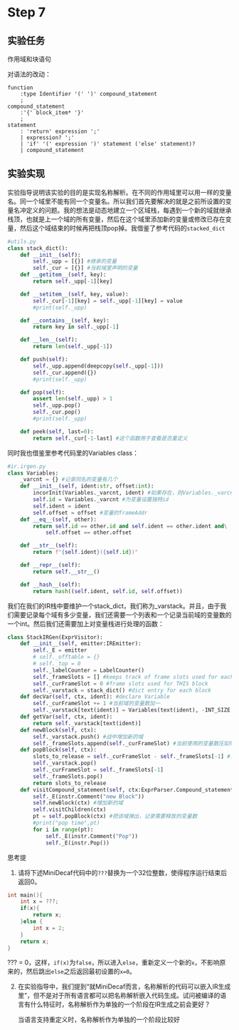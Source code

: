 # Step 7

## 实验任务

作用域和块语句

对语法的改动：

```
function
	:type Identifier '(' ')' compound_statement
	;
compound_statement
	:'{' block_item* '}'
	;
statement
	: 'return' expression ';'
	| expression? ';'
	| 'if' '(' expression ')' statement ('else' statement)?
	| compound_statement
```

## 实验实现

实验指导说明该实验的目的是实现名称解析。在不同的作用域里可以用一样的变量名。同一个域里不能有同一个变量名。所以我们首先要解决的就是之前所设置的变量名冲定义的问题。我的想法是动态地建立一个区域栈，每遇到一个新的域就继承栈顶，也就是上一个域的所有变量，然后在这个域里添加新的变量或修改已存在变量，然后这个域结束的时候再把栈顶pop掉。我借鉴了参考代码的`stacked_dict`

```python
#utils.py
class stack_dict():
    def __init__(self):
        self._upp = [{}] #继承的变量
        self._cur = [{}] #当前域里声明的变量
    def __getitem__(self, key):
        return self._upp[-1][key]

    def __setitem__(self, key, value):
        self._cur[-1][key] = self._upp[-1][key] = value
        #print(self._upp)

    def __contains__(self, key):
        return key in self._upp[-1]

    def __len__(self):
        return len(self._upp[-1])

    def push(self):
        self._upp.append(deepcopy(self._upp[-1]))
        self._cur.append({})
        #print(self._upp)

    def pop(self):
        assert len(self._upp) > 1
        self._upp.pop()
        self._cur.pop()
        #print(self._upp)

    def peek(self, last=0):
        return self._cur[-1-last] #这个函数用于查看是否重定义
```

同时我也借鉴里参考代码里的Variables class：

```python
#ir.irgen.py
class Variables:
    _varcnt = {} #记录同名的变量有几个
    def __init__(self, ident:str, offset:int):
        incorInit(Variables._varcnt, ident) #如果存在，则Variables._varcnt[ident] +=1, 否则 Variables._varcnt[ident] = 0
        self.id = Variables._varcnt #为变量设置独特id
        self.ident = ident
        self.offset = offset #变量的frameAddr 
    def __eq__(self, other):
        return self.id == other.id and self.ident == other.ident and\
            self.offset == other.offset

    def __str__(self):
        return f"{self.ident}({self.id})"

    def __repr__(self):
        return self.__str__()

    def __hash__(self):
        return hash((self.ident, self.id, self.offset))
```

我们在我们的IR栈中要维护一个stack_dict，我们称为_varstack。并且，由于我们需要记录每个域有多少变量，我们还需要一个列表和一个记录当前域的变量数的一个int。然后我们还需要加上对变量栈进行处理的函数：

```python
class StackIRGen(ExprVisitor):
    def __init__(self, emitter:IREmitter):
        self._E = emitter
        # self._offtable = {}
        # self._top = 0
        self._labelCounter = LabelCounter()
        self._frameSlots = [] #keeps track of frame slots used for each block
        self._curFrameSlot = 0 #frame slots used for THIS block
        self._varstack = stack_dict() #dict entry for each block
    def decVar(self, ctx, ident): #declare Variable
        self._curFrameSlot += 1 #当前域的变量数加一
        self._varstack[text(ident)] = Variables(text(ident), -INT_SIZE * self._curFrameSlot) #将新变量压如栈中
    def getVar(self, ctx, ident):
        return self._varstack[text(ident)]
    def newBlock(self, ctx):
        self._varstack.push() #战中增加新的域
        self._frameSlots.append(self._curFrameSlot) #当前使用的变量数压如列表，因为新域继承父域的变量数，当前变量数不变
    def popBlock(self, ctx):
        slots_to_release = self._curFrameSlot - self._frameSlots[-1] #当前变量数-父域的变量数=当前新增加的变量
        self._varstack.pop() 
        self._curFrameSlot = self._frameSlots[-1]
        self._frameSlots.pop()
        return slots_to_release
    def visitCompound_statement(self, ctx:ExprParser.Compound_statementContext):
        self._E(instr.Comment("new Block"))
        self.newBlock(ctx) #增加新的域
        self.visitChildren(ctx)
        pt = self.popBlock(ctx) #把该域弹出，记录需要释放的变量数
        #print("pop time",pt)
        for i in range(pt):
            self._E(instr.Comment("Pop"))
            self._E(instr.Pop())
```

思考提

1. 请将下述MiniDecaf代码中的`???`替换为一个32位整数，使得程序运行结束后返回0。

```c++
int main(){
    int x = ???; 
    if(x){
        return x;
    }else {
        int x = 2;
    }
    return x;
}
```

??? = 0，这样，`if(x)`为`false`，所以进入`else`，重新定义一个新的`x`，不影响原来的，然后跳出`else`之后返回最初设置的`x=0`。

2. 在实验指导中，我们提到“就MiniDecaf而言，名称解析的代码可以嵌入IR生成里”，但不是对于所有语言都可以把名称解析嵌入代码生成。试问被编译的语言有什么特征时，名称解析作为单独的一个阶段在IR生成之前会更好？


   当语言支持重定义时，名称解析作为单独的一个阶段比较好